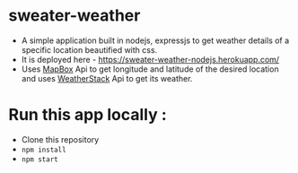 # sweater-weather

* A simple application built in nodejs, expressjs to get weather details of a specific location beautified with css.
* It is deployed here - https://sweater-weather-nodejs.herokuapp.com/  
* Uses [MapBox](https://www.mapbox.com/) Api to get longitude and latitude of the desired location and uses [WeatherStack](https://weatherstack.com/) Api to get its weather.

# Run this app locally :

* Clone this repository
* `npm install`
* `npm start`
